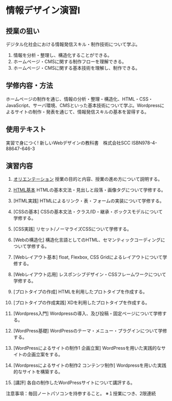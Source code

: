 # 情報デザイン演習I

## 授業の狙い

デジタル化社会における情報発信スキル・制作技術について学ぶ。

1. 情報を分析・整理し、構造化することができる。
2. ホームページ・CMSに関する制作フローを理解できる。
3. ホームページ・CMSに関する基本技術を理解し、制作できる。

## 学修内容・方法

ホームページの制作を通じ、情報の分析・整理・構造化、HTML・CSS・JavaScript、サーバ環境、CMSといった基本技術について学ぶ。Wordpressによるサイトの制作・発表を通じて、情報発信スキルの基本を習得する。

## 使用テキスト

実習で身につく! 新しいWebデザインの教科書　株式会社SCC
ISBN978-4-88647-646-3

## 演習内容

1. [オリエンテーション](id_01.md)
授業の目的と内容、授業の進め方について説明する。

2. [HTML基本](id_02.md)
HTMLの基本文法・見出しと段落・画像タグについて学修する。

3. [HTML実践]
HTMLによるリンク・表・フォームの実装について学修する。

4. [CSSの基本]
CSSの基本文法・クラス/ID・継承・ボックスモデルについて学修する。

5. [CSS実践]
リセット/ノーマライズCSSについて学修する。

6. [Webの構造化]
構造化言語としてのHTML、セマンティックコーディングについて学修する。

7. [Webレイアウト基本]
float, Flexbox, CSS Gridによるレイアウトについて学修する。

8. [Webレイアウト応用]
レスポンシブデザイン・CSSフレームワークについて学修する。

9. [プロトタイプの作成]
HTMLを利用したプロトタイプを作成する。

10. [プロトタイプの作成実践]
XDを利用したプロトタイプを作成する。

11.  [Wordpress入門]
Wordpressの導入、及び投稿・固定ページについて学修する。

12. [WordPress基礎]
WordPressのテーマ・メニュー・プラグインについて学修する。

13. [WordPressによるサイトの制作1 企画立案]
WordPressを用いた実践的なサイトの企画立案をする。

14. [Wordpressによるサイトの制作2 コンテンツ制作]
Wordpressを用いた実践的なサイトを構築する。

15. [講評]
各自の制作したWordPressサイトについて講評する。

注意事項：毎回ノートパソコンを持参すること。
※１授業につき、2限連続